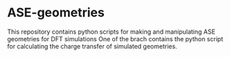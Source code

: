 # ASE-geometries
This repository contains python scripts for making and manipulating ASE geometries for DFT simulations
One of the brach contains the python script for calculating the charge transfer of simulated geometries. 
